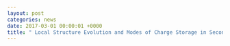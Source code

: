 ```yaml
---
layout: post
categories: news
date: 2017-03-01 00:00:01 +0000
title: " Local Structure Evolution and Modes of Charge Storage in Secondary Li–FeS2 Cells"
---
```


 
